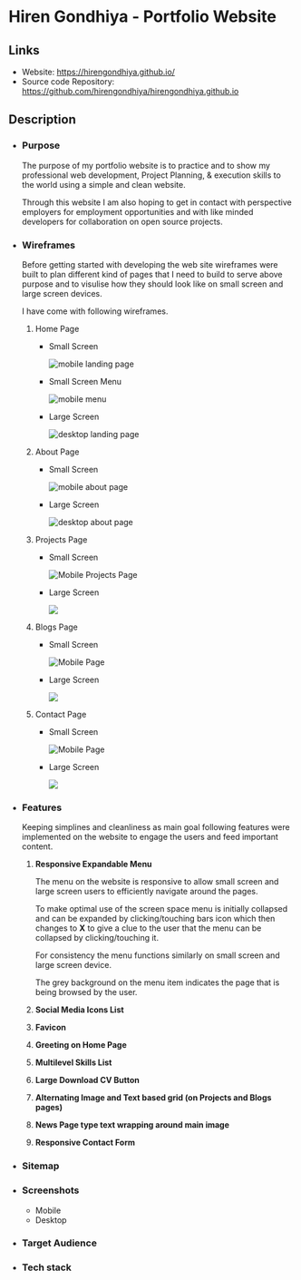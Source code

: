# Hiren Gondhiya - Portfolio Website
## Links
- Website: https://hirengondhiya.github.io/
- Source code Repository: https://github.com/hirengondhiya/hirengondhiya.github.io


## Description
- ### Purpose
    The purpose of my portfolio website is to practice and to show my professional web development, Project Planning, & execution skills to the world using a simple and clean website. 
    
    Through this website I am also hoping to get in contact with perspective employers for employment opportunities and with like minded developers for collaboration on open source projects.

- ### Wireframes
    
    Before getting started with developing the web site wireframes were built to plan different kind of pages that I need to build to serve above purpose and to visulise how they should look like on small screen and large screen devices.

    I have come with following wireframes.

    1. Home Page

        - Small Screen

            ![mobile landing page](./docs/Mobile-LandingPage.png)

        - Small Screen Menu

            ![mobile menu](./docs/Mobile-Menuexpanded.png)

        - Large Screen

            ![desktop landing page](./docs/LandingPage.png)

    2. About Page

        - Small Screen

            ![mobile about page](./docs/Mobile-About.png)

        - Large Screen

            ![desktop about page](./docs/About.png)

    3. Projects Page

        - Small Screen

            ![Mobile Projects Page](./docs/Mobile-Projects.png)

        - Large Screen

            ![](./docs/Projects.png)

    4. Blogs Page

        - Small Screen

            ![Mobile Page](./docs/Mobile-Blog.png)

        - Large Screen

            ![](./docs/Blog.png)

    5. Contact Page

        - Small Screen
        
            ![Mobile Page](./docs/Mobile-Contact.png)

        - Large Screen
        
            ![](./docs/Contact.png)

- ### Features

    Keeping simplines and cleanliness as main goal following features were implemented on the website to engage the users and feed important content.

    1. **Responsive Expandable Menu**
        
        The menu on the website is responsive to allow small screen and large screen users to efficiently navigate around the pages.

        To make optimal use of the screen space menu is initially collapsed and can be expanded by clicking/touching bars icon which then changes to **X** to give a clue to the user that the menu can be collapsed by clicking/touching it.

        For consistency the menu functions similarly on small screen and large screen device.

        The grey background on the menu item indicates the page that is being browsed by the user.
    2. **Social Media Icons List**
    3. **Favicon**
    4. **Greeting on Home Page**
    5. **Multilevel Skills List**
    6. **Large Download CV Button**
    7. **Alternating Image and Text based grid (on Projects and Blogs pages)**
    8. **News Page type text wrapping around main image**
    9. **Responsive Contact Form**
- ### Sitemap
- ### Screenshots
    - Mobile
    - Desktop
- ### Target Audience
- ### Tech stack